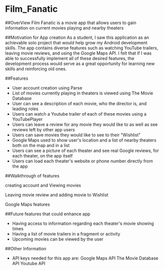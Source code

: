 # Film_Fanatic

##OverView
Film Fanatic is a movie app that allows users to gain information on current movies playing and nearby theaters

##Motivation for App creation
As a student, I saw this application as an achievable solo project that would help grow my Android development skills. The app
contains diverse features such as watching YouTube trailers, leaving movie reviews, and using the Google Maps API. I felt that
if I was able to successfully implement all of these desired features, the development process would serve as a great 
opportunity for learning new skills and reinforcing old ones. 



##Features
- User account creation using Parse
- List of movies currently playing in theaters is viewed using The Movie Database
- User can see a description of each movie, who the director is, and leading roles
- Users can watch a Youtube trailer of each of these movies using a YouTubePlayer
- Users can leave a review for any movie they would like to as well as see reviews left by other app users
- Users can save movies they would like to see to their "Wishlist"
- Google Maps used to show user's location and a list of nearby theaters both on the map and in a list
- Users can see a picture of each theater and see real Google reviews, for each theater, on the app itself
- Users can load each theater's website or phone number directly from the app


##Walkthrough of features

creating account and Viewing movies

Leaving movie review and adding movie to Wishlist

Google Maps features



##Future features that could enhance app
- Having access to information regarding each theater's movie showing times
- Having a list of movie trailers in a fragment or activity
- Upcoming movies can be viewed by the user

##Other Information
- API keys needed for this app are:
      Google Maps API
      The Movie Database API
      Youtube API

